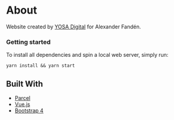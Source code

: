 # About

Website created by [YOSA Digital](https://yosadigital.com/) for Alexander Fandén.

### Getting started

To install all dependencies and spin a local web server, simply run:

```
yarn install && yarn start
```

## Built With

* [Parcel](https://parceljs.org/)
* [Vue.js](https://vuejs.org/)
* [Bootstrap 4](https://getbootstrap.com/)